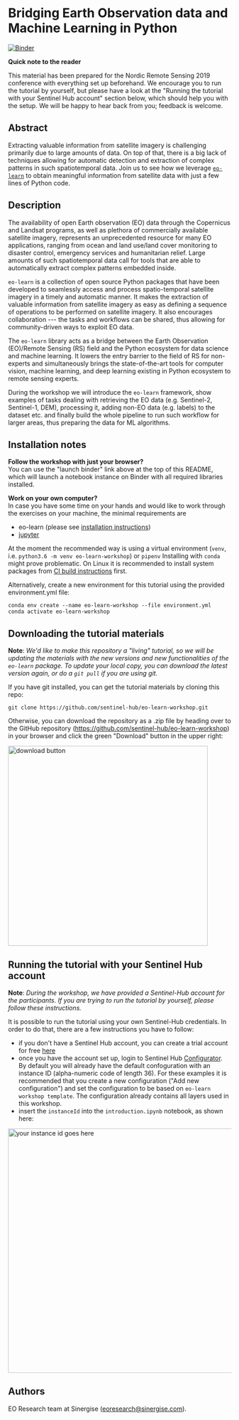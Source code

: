 # Bridging Earth Observation data and Machine Learning in Python

 [![Binder](https://mybinder.org/badge_logo.svg)](https://mybinder.org/v2/gh/cyder-water-extraction/NEERI_AquaCyder/master)


**Quick note to the reader**

This material has been prepared for the Nordic Remote Sensing 2019 conference with everything set up beforehand. We encourage you to run the tutorial by yourself, but please have a look at the "Running the tutorial with your Sentinel Hub account" section below, which should help you with the setup. We will be happy to hear back from you; feedback is welcome. 

## Abstract

Extracting valuable information from satellite imagery is challenging primarily due to large amounts of data. On top of that, there is a big lack of techniques allowing for automatic detection and extraction of complex patterns in such spatiotemporal data. Join us to see how we leverage [`eo-learn`](https://eo-learn.readthedocs.io/en/latest/) to obtain meaningful information from satellite data with just a few lines of Python code.


## Description


The availability of open Earth observation (EO) data through the Copernicus and Landsat programs, as well as plethora of commercially available satellite imagery, represents an unprecedented resource for many EO applications, ranging from ocean and land use/land cover monitoring to disaster control, emergency services and humanitarian relief. Large amounts of such spatiotemporal data call for tools that are able to automatically extract complex patterns embedded inside.

`eo-learn` is a collection of open source Python packages that have been developed to seamlessly access and process spatio-temporal satellite imagery in a timely and automatic manner. It makes the extraction of valuable information from satellite imagery as easy as defining a sequence of operations to be performed on satellite imagery. It also encourages collaboration --- the tasks and workflows can be shared, thus allowing for community-driven ways to exploit EO data.

The `eo-learn` library acts as a bridge between the Earth Observation (EO)/Remote Sensing (RS) field and the Python ecosystem for data science and machine learning. It lowers the entry barrier to the field of RS for non-experts and simultaneously brings the state-of-the-art tools for computer vision, machine learning, and deep learning existing in Python ecosystem to remote sensing experts.

During the workshop we will introduce the `eo-learn` framework, show examples of tasks dealing with retrieving the EO data (e.g. Sentinel-2, Sentinel-1, DEM), processing it, adding non-EO data (e.g. labels) to the dataset etc. and finally build the whole pipeline to run such workflow for larger areas, thus preparing the data for ML algorithms.


## Installation notes


**Follow the workshop with just your browser?**   
You can use the "launch binder" link above at the top of this README, which will launch a notebook instance on Binder with all required libraries installed.


**Work on your own computer?**  
In case you have some time on your hands and would like to work through the exercises on your machine, the minimal requirements are
+ eo-learn (please see [installation instructions](https://eo-learn.readthedocs.io/en/latest/install.html))
+ [jupyter](https://jupyter.org/install)

At the moment the recommended way is using a virtual environment (`venv`, i.e. `python3.6 -m venv eo-learn-workshop`) or `pipenv` Installing with `conda` might prove problematic. On Linux it is recommended to install system packages from  [CI build instructions](https://github.com/sentinel-hub/eo-learn/blob/master/.travis.yml#L12) first.

Alternatively, create a new environment for this tutorial using the provided environment.yml file:

```
conda env create --name eo-learn-workshop --file environment.yml
conda activate eo-learn-workshop
```


## Downloading the tutorial materials

**Note**: *We'd like to make this repository a "living" tutorial, so we will be updating the materials with the new versions and new functionalities of the `eo-learn` package. To update your local copy, you can download the latest version again, or do a `git pull` if you are using git.*

If you have git installed, you can get the tutorial materials by cloning this repo:

```
git clone https://github.com/sentinel-hub/eo-learn-workshop.git
```

Otherwise, you can download the repository as a .zip file by heading over
to the GitHub repository (https://github.com/sentinel-hub/eo-learn-workshop) in
your browser and click the green "Download" button in the upper right:

<img src="images/download-button.png" alt="download button" width="450">


## Running the tutorial with your Sentinel Hub account

**Note**: *During the workshop, we have provided a Sentinel-Hub account for the participants. If you are trying to run the tutorial by yourself, please follow these instructions.*

It is possible to run the tutorial using your own Sentinel-Hub credentials. In order to do that, there are a few instructions you have to follow:

* if you don't have a Sentinel Hub account, you can create a trial account for free [here](https://www.sentinel-hub.com/trial)
* once you have the account set up, login to Sentinel Hub [Configurator](https://apps.sentinel-hub.com/configurator/). By default you will already have the default confoguration with an instance ID (alpha-numeric code of length 36). For these examples it is recommended that you create a new configuration ("Add new configuration") and set the configuration to be based on `eo-learn workshop template`. The configuration already contains all layers used in this workshop. 
* insert the `instanceId` into the `introduction.ipynb` notebook, as shown here:
<img src="images/instance_id.png" alt="your instance id goes here" width="550">


## Authors

EO Research team at Sinergise (<eoresearch@sinergise.com>).
